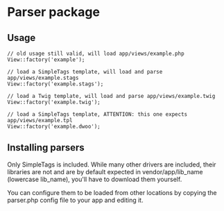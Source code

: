 # Parser package

## Usage

    // old usage still valid, will load app/views/example.php
    View::factory('example');

    // load a SimpleTags template, will load and parse app/views/example.stags
    View::factory('example.stags');

    // load a Twig template, will load and parse app/views/example.twig
    View::factory('example.twig');

    // load a SimpleTags template, ATTENTION: this one expects app/views/example.tpl
    View::factory('example.dwoo');

## Installing parsers

Only SimpleTags is included. While many other drivers are included, their libraries are not and are by default expected in vendor/app/lib_name (lowercase lib_name), you'll have to download them yourself.

You can configure them to be loaded from other locations by copying the parser.php config file to your app and editing it.